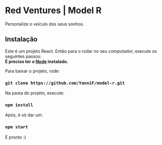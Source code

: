 # Red Ventures | Model R

Personalize o veículo dos seus sonhos.


## Instalação
Este é um projeto React. Então para o rodar no seu computador, execute os seguintes passos:<br>
**É preciso ter o [Node](https://nodejs.org/en/) instalado.**


Para baixar o projeto, rode:
### `git clone https://github.com/YanniF/model-r.git`

Na pasta do projeto, execute:
### `npm install`

Após, é só dar um:
### `npm start`

E pronto :)
